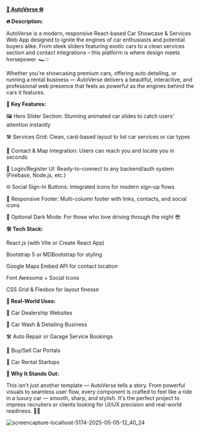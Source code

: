 [**🚗 AutoVerse 🌐**](http://localhost:5174/)

**🔥 Description:**

AutoVerse is a modern, responsive React-based Car Showcase & Services Web App designed to ignite the engines of car enthusiasts and potential buyers alike. From sleek sliders featuring exotic cars to a clean services section and contact integrations – this platform is where design meets horsepower. 🏎️✨

Whether you're showcasing premium cars, offering auto detailing, or running a rental business — AutoVerse delivers a beautiful, interactive, and professional web presence that feels as powerful as the engines behind the cars it features.


**🌟 Key Features:**

🖼️ Hero Slider Section: Stunning animated car slides to catch users’ attention instantly

🛠️ Services Grid: Clean, card-based layout to list car services or car types

📍 Contact & Map Integration: Users can reach you and locate you in seconds

🔐 Login/Register UI: Ready-to-connect to any backend/auth system (Firebase, Node.js, etc.)

🌐 Social Sign-In Buttons: Integrated icons for modern sign-up flows

💬 Responsive Footer: Multi-column footer with links, contacts, and social icons

🌙 Optional Dark Mode: For those who love driving through the night 😎


**🛠️ Tech Stack:**

React.js (with Vite or Create React App)

Bootstrap 5 or MDBootstrap for styling

Google Maps Embed API for contact location

Font Awesome + Social Icons

CSS Grid & Flexbox for layout finesse


**💼 Real-World Uses:**

🚗 Car Dealership Websites

🧽 Car Wash & Detailing Business

🛠️ Auto Repair or Garage Service Bookings

🛒 Buy/Sell Car Portals

🚙 Car Rental Startups


**🎯 Why It Stands Out:**

This isn’t just another template — AutoVerse tells a story. From powerful visuals to seamless user flow, every component is crafted to feel like a ride in a luxury car — smooth, sharp, and stylish. It's the perfect project to impress recruiters or clients looking for UI/UX precision and real-world readiness. 💼📱

![screencapture-localhost-5174-2025-05-05-12_40_24](https://github.com/user-attachments/assets/d5a01784-eb1a-4b7b-b7f5-1911d119d12c)
